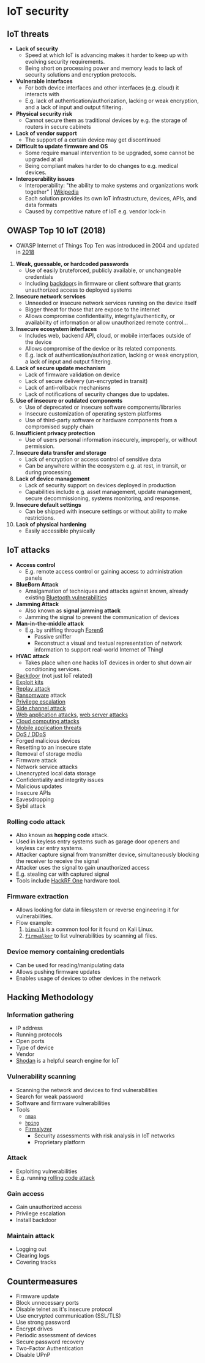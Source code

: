 # IoT security

## IoT threats

- **Lack of security**
  - Speed at which IoT is advancing makes it harder to keep up with evolving security requirements.
  - Being short on processing power and memory leads to lack of security solutions and encryption protocols.
- **Vulnerable interfaces**
  - For both device interfaces and other interfaces (e.g. cloud) it interacts with
  - E.g. lack of authentication/authorization, lacking or weak encryption, and a lack of input and output filtering.
- **Physical security risk**
  - Cannot secure them as traditional devices by e.g. the storage of routers in secure cabinets
- **Lack of vendor support**
  - The support of a certain device may get discontinued
- **Difficult to update firmware and OS**
  - Some require manual intervention to be upgraded, some cannot be upgraded at all
  - Being compliant makes harder to do changes to e.g. medical devices.
- **Interoperability issues**
  - Interoperability: "the ability to make systems and organizations work together" | [Wikipedia](https://en.wikipedia.org/wiki/Interoperability)
  - Each solution provides its own IoT infrastructure, devices, APIs, and data formats
  - Caused by competitive nature of IoT e.g. vendor lock-in

## OWASP Top 10 IoT (2018)

- OWASP Internet of Things Top Ten was introduced in 2004 and updated in [2018](https://owasp.org/www-pdf-archive/OWASP-IoT-Top-10-2018-final.pdf)

1. **Weak, guessable, or hardcoded passwords**
   - Use of easily bruteforced, publicly available, or unchangeable credentials
   - Including [backdoor](./../07-malware/malware-overview.md#backdoor)s in firmware or client software that grants unauthorized access to deployed systems
2. **Insecure network services**
   - Unneeded or insecure network services running on the device itself
   - Bigger threat for those that are expose to the internet
   - Allows compromise confidentiality, integrity/authenticity, or availability of information or allow unauthorized remote control...
3. **Insecure ecosystem interfaces**
   - Includes web, backend API, cloud, or mobile interfaces outside of the device
   - Allows compromise of the device or its related components.
   - E.g. lack of authentication/authorization, lacking or weak encryption, a lack of input and output filtering.
4. **Lack of secure update mechanism**
   - Lack of firmware validation on device
   - Lack of secure delivery (un-encrypted in transit)
   - Lack of anti-rollback mechanisms
   - Lack of notifications of security changes due to updates.
5. **Use of insecure or outdated components**
   - Use of deprecated or insecure software components/libraries
   - Insecure customization of operating system platforms
   - Use of third-party software or hardware components from a compromised supply chain
6. **Insufficient privacy protection**
   - Use of users personal information insecurely, improperly, or without permission.
7. **Insecure data transfer and storage**
   - Lack of encryption or access control of sensitive data
   - Can be anywhere within the ecosystem e.g. at rest, in transit, or during processing.
8. **Lack of device management**
   - Lack of security support on devices deployed in production
   - Capabilities include e.g. asset management, update management, secure decommissioning, systems monitoring, and response.
9. **Insecure default settings**
   - Can be shipped with insecure settings or without ability to make restrictions.
10. **Lack of physical hardening**
    - Easily accessible physically

## IoT attacks

- **Access control**
  - E.g. remote access control or gaining access to administration panels
- **BlueBorn Attack**
  - Amalgamation of techniques and attacks against known, already existing [Bluetooth vulnerabilities](./../09-wireless-networks/bluetooth.md#bluetooth-attacks)
- **Jamming Attack**
  - Also known as **signal jamming attack**
  - Jamming the signal to prevent the communication of devices
- **Man-in-the-middle attack**
  - E.g. by sniffing through [Foren6](https://github.com/cetic/foren6)
    - Passive sniffer
    - Reconstruct a visual and textual representation of network information to support real-world Internet of Thingl
- **HVAC attack**
  - Takes place when one hacks IoT devices in order to shut down air conditioning services.  
- [Backdoor](./../07-malware/malware-overview.md#backdoor) (not just IoT related)
- [Exploit kits](../07-malware/malware-overview.md#exploit-kit)
- [Replay attack](./../06-system-hacking/cracking-passwords-overview.md#replay-attack)
- [Ransomware](./../07-malware/malware-overview.md#ransomware) attack
- [Privilege escalation](./../06-system-hacking/escalating-privileges.md)
- [Side channel attack](./../16-cloud-computing/cloud-security.md#side-channel-attacks)
- [Web application attacks](./../13-web-applications/hacking-web-applications.md), [web server attacks](./../12-web-servers/web-server-threats-and-attacks.md)
- [Cloud computing attacks](./../16-cloud-computing/cloud-security.md#cloud-computing-attacks)
- [Mobile application threats](./../17-mobile-platforms/mobile-attacks.md)
- [DoS / DDoS](./../13-web-applications/denial-of-service.md)
- Forged malicious devices
- Resetting to an insecure state
- Removal of storage media
- Firmware attack
- Network service attacks
- Unencrypted local data storage
- Confidentiality and integrity issues
- Malicious updates
- Insecure APIs
- Eavesdropping
- Sybil attack

### Rolling code attack

- Also known as **hopping code** attack.
- Used in keyless entry systems such as garage door openers and keyless car entry systems.
- Attacker capture signal from transmitter device, simultaneously blocking the receiver to receive the signal
- Attacker uses the signal to gain unauthorized access
- E.g. stealing car with captured signal
- Tools include [HackRF One](https://greatscottgadgets.com/hackrf/one/) hardware tool.

### Firmware extraction

- Allows looking for data in filesystem or reverse engineering it for vulnerabilities.
- Flow example:
  1. [`binwalk`](https://github.com/ReFirmLabs/binwalk) is a common tool for it found on Kali Linux.
  2. [`firmwalker`](https://github.com/craigz28/firmwalker) to list vulnerabilities by scanning all files.

### Device memory containing credentials

- Can be used for reading/manipulating data
- Allows pushing firmware updates
- Enables usage of devices to other devices in the network

## Hacking Methodology

### Information gathering

- IP address
- Running protocols
- Open ports
- Type of device
- Vendor
- [Shodan](https://www.shodan.io/) is a helpful search engine for IoT

### Vulnerability scanning

- Scanning the network and devices to find vulnerabilities
- Search for weak password
- Software and firmware vulnerabilities
- Tools
  - [`nmap`](../03-scanning-networks/scanning-tools.md#nmap)
  - [`hping`](./../03-scanning-networks/scanning-tools.md#hping)
  - [Firmalyzer](https://www.firmalyzer.com/)
    - Security assessments with risk analysis in IoT networks
    - Proprietary platform

### Attack

- Exploiting vulnerabilities
- E.g. running [rolling code attack](#rolling-code-attack)

### Gain access

- Gain unauthorized access
- Privilege escalation
- Install backdoor

### Maintain attack

- Logging out
- Clearing logs
- Covering tracks

## Countermeasures

- Firmware update
- Block unnecessary ports
- Disable telnet as it's insecure protocol
- Use encrypted communication (SSL/TLS)
- Use strong password
- Encrypt drives
- Periodic assessment of devices
- Secure password recovery
- Two-Factor Authentication
- Disable UPnP
